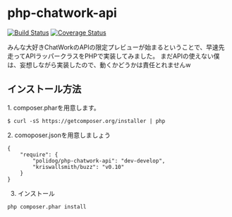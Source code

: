 php-chatwork-api
================

[![Build Status](https://travis-ci.org/polidog/php-chatwork-api.png?branch=develop)](https://travis-ci.org/polidog/php-chatwork-api)
[![Coverage Status](https://coveralls.io/repos/polidog/php-chatwork-api/badge.png)](https://coveralls.io/r/polidog/php-chatwork-api)  


みんな大好きChatWorkのAPIの限定プレビューが始まるということで、早速先走ってAPIラッパークラスをPHPで実装してみました。
まだAPIの使えない僕は、妄想しながら実装したので、動くかどうかは責任とれませんw


## インストール方法


1\. composer.pharを用意します。  
```
$ curl -sS https://getcomposer.org/installer | php
```
2\. comoposer.jsonを用意しましょう

```
{
    "require": {
        "polidog/php-chatwork-api": "dev-develop",
        "kriswallsmith/buzz": "v0.10"
    }
}

```
3. インストール

```
php composer.phar install
```
